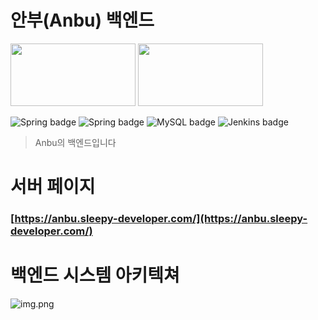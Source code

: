 # 안부(Anbu) 백엔드

<img src="https://user-images.githubusercontent.com/28554873/143726160-4a4cb1ab-1389-4388-9ebc-1469794857f1.png" height="100" width="200"/> <img src="https://user-images.githubusercontent.com/28554873/143726161-dea49436-b455-417c-a1fe-a57b27e7a53d.png" height="100" width="200"/>

![Spring badge](https://img.shields.io/badge/Spring%20Boot-2.6.0-green)
![Spring badge](https://img.shields.io/badge/Spring%20MVC-2.6.0-green)
![MySQL badge](https://img.shields.io/badge/MySQL-8.0-orange)
![Jenkins badge](https://img.shields.io/badge/Jenkins-2.321-green)


>Anbu의 백엔드입니다


# 서버 페이지

### [https://anbu.sleepy-developer.com/](https://anbu.sleepy-developer.com/)

# 백엔드 시스템 아키텍쳐

![img.png](https://user-images.githubusercontent.com/28554873/143726153-fe906ed3-f717-4eb6-8621-8698ba9d772d.jpg)






